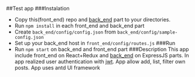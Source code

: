 ##Test app
###Instalation
- Copy this(front_end) repo and [back_end](https://github.com/kruglay/TA_back_end) part to your directories.
- Run `npm install` in each front_end and back_end part
- Create `back_end/config/config.json` from `back_end/config/sample-config.json`
- Set up your back_end host in `front_end/config/routes.js`
###Run
- Run `npm start` on back_end and front_end part
###Description
This app include front_end on React+Redux and [back_end](https://github.com/kruglay/TA_back_end) on ExpressJS parts. In app realized user authentication with [jwt](https://jwt.io/). App allow add, list, filter own posts. App uses antd UI framework 